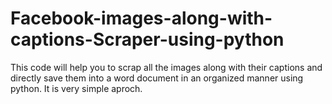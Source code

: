 # Facebook-images-along-with-captions-Scraper-using-python
This code will help you to scrap all the images along with their captions and directly save them into a word document in an organized manner using python.
It is very simple aproch.
